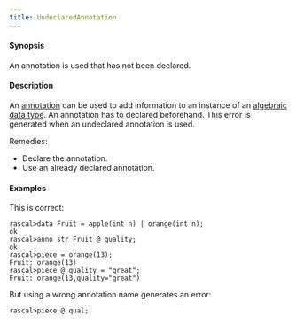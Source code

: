 ```yaml
---
title: UndeclaredAnnotation
---
```


#### Synopsis

An annotation is used that has not been declared.

#### Description

An [annotation](../../../../Rascal/Declarations/Annotation/index.md) can be used to add information to an instance of an
[algebraic data type](../../../../Rascal/Declarations/AlgebraicDataType/index.md).
An annotation has to declared beforehand. This error is generated when an undeclared annotation is used.

Remedies:

*  Declare the annotation.
*  Use an already declared annotation.

#### Examples

This is correct:

```rascal-shell ,error
rascal>data Fruit = apple(int n) | orange(int n);
ok
rascal>anno str Fruit @ quality;
ok
rascal>piece = orange(13);
Fruit: orange(13)
rascal>piece @ quality = "great";
Fruit: orange(13,quality="great")
```
But using a wrong annotation name generates an error:

```rascal-shell ,continue,error
rascal>piece @ qual;
```


